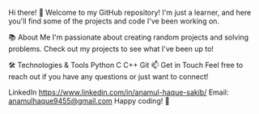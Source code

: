 Hi there! 👋
Welcome to my GitHub repository! I'm just a learner, and here you'll find some of the projects and code I've been working on.

📚 About Me
I'm passionate about creating random projects and solving problems. Check out my projects to see what I've been up to!

🛠️ Technologies & Tools
Python
C
C++
Git
📫 Get in Touch
Feel free to reach out if you have any questions or just want to connect!

LinkedIn https://www.linkedin.com/in/anamul-haque-sakib/
Email: anamulhaque9455@gmail.com
Happy coding! 🚀
